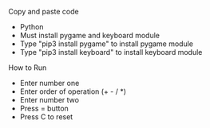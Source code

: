 Copy and paste code

- Python
- Must install pygame and keyboard module
- Type "pip3 install pygame" to install pygame module
- Type "pip3 install keyboard" to install keyboard module

How to Run

- Enter number one
- Enter order of operation (+ - / *)
- Enter number two
- Press = button
- Press C to reset
